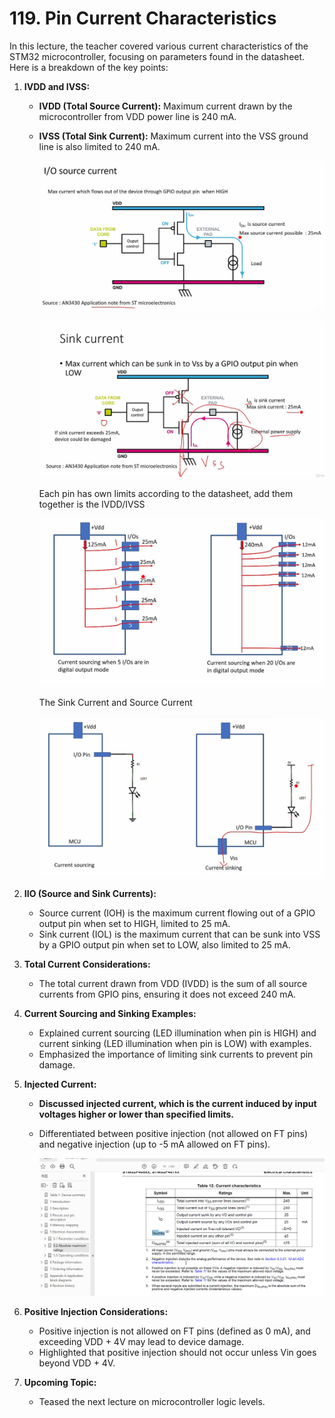 # 119. Pin Current Characteristics



In this lecture, the teacher covered various current characteristics of the STM32 microcontroller, focusing on parameters found in the datasheet. Here is a breakdown of the key points:

1. **IVDD and IVSS:**

   - **IVDD (Total Source Current):** Maximum current drawn by the microcontroller from VDD power line is 240 mA.

   - **IVSS (Total Sink Current):** Maximum current into the VSS ground line is also limited to 240 mA.

     ![01](https://github.com/knightsummon/Mastering-Microcontroller-and-Embedded-Driver-Development/blob/main/30.%20MCU%20IO%20Pin%20Specifications/119.%20Pin%20Current%20Characteristics.assets/01.jpg)

     ![02](https://github.com/knightsummon/Mastering-Microcontroller-and-Embedded-Driver-Development/blob/main/30.%20MCU%20IO%20Pin%20Specifications/119.%20Pin%20Current%20Characteristics.assets/02.jpg)

     Each pin has own limits according to the datasheet, add them together is the IVDD/IVSS

     ![03](https://github.com/knightsummon/Mastering-Microcontroller-and-Embedded-Driver-Development/blob/main/30.%20MCU%20IO%20Pin%20Specifications/119.%20Pin%20Current%20Characteristics.assets/03.jpg)

     The Sink Current and Source Current

     ![04](https://github.com/knightsummon/Mastering-Microcontroller-and-Embedded-Driver-Development/blob/main/30.%20MCU%20IO%20Pin%20Specifications/119.%20Pin%20Current%20Characteristics.assets/04.jpg)

2. **IIO (Source and Sink Currents):**

   - Source current (IOH) is the maximum current flowing out of a GPIO output pin when set to HIGH, limited to 25 mA.
   - Sink current (IOL) is the maximum current that can be sunk into VSS by a GPIO output pin when set to LOW, also limited to 25 mA.

3. **Total Current Considerations:**

   - The total current drawn from VDD (IVDD) is the sum of all source currents from GPIO pins, ensuring it does not exceed 240 mA.

4. **Current Sourcing and Sinking Examples:**

   - Explained current sourcing (LED illumination when pin is HIGH) and current sinking (LED illumination when pin is LOW) with examples.
   - Emphasized the importance of limiting sink currents to prevent pin damage.

5. **Injected Current:**

   - **Discussed injected current, which is the current induced by input voltages higher or lower than specified limits.**

   - Differentiated between positive injection (not allowed on FT pins) and negative injection (up to -5 mA allowed on FT pins).

     ![05](https://github.com/knightsummon/Mastering-Microcontroller-and-Embedded-Driver-Development/blob/main/30.%20MCU%20IO%20Pin%20Specifications/119.%20Pin%20Current%20Characteristics.assets/05.jpg)

6. **Positive Injection Considerations:**

   - Positive injection is not allowed on FT pins (defined as 0 mA), and exceeding VDD + 4V may lead to device damage.
   - Highlighted that positive injection should not occur unless Vin goes beyond VDD + 4V.

7. **Upcoming Topic:**

   - Teased the next lecture on microcontroller logic levels.
